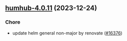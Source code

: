 

## [humhub-4.0.11](https://github.com/truecharts/charts/compare/humhub-4.0.10...humhub-4.0.11) (2023-12-24)

### Chore

- update helm general non-major by renovate ([#16376](https://github.com/truecharts/charts/issues/16376))
  
  